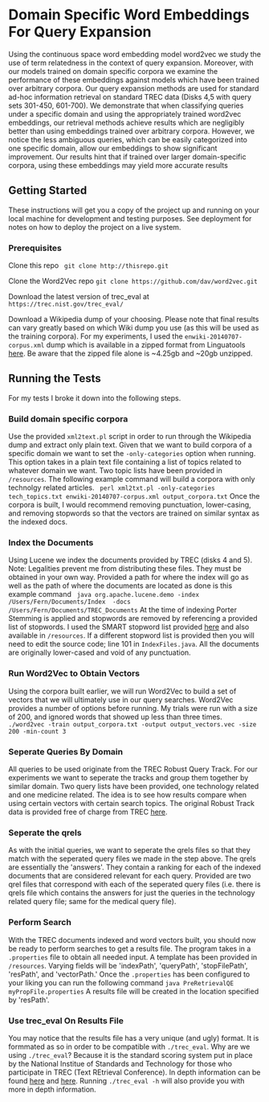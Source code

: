 # Domain Specific Word Embeddings For Query Expansion

Using the continuous space word embedding model word2vec we study the use of term relatedness in the context of query expansion. Moreover, with our models trained on domain specific corpora we examine the performance of these embeddings against models which have been trained over arbitrary corpora. Our query expansion methods are used for standard ad\-hoc information retrieval on standard TREC data (Disks 4,5 with query sets 301\-450, 601\-700). We demonstrate that when classifying queries under a specific domain and using the appropriately trained word2vec embeddings, our retrieval methods achieve results which are negligibly better than using embeddings trained over arbitrary corpora. However, we notice the less ambiguous queries, which can be easily categorized into one specific domain, allow our embeddings to show significant improvement. Our results hint that if trained over larger domain\-specific corpora, using these embeddings may yield more accurate results

## Getting Started

These instructions will get you a copy of the project up and running on your local machine for development and testing purposes. See deployment for notes on how to deploy the project on a live system.

### Prerequisites
Clone this repo
` git clone http://thisrepo.git`

Clone the Word2Vec repo
` git clone https://github.com/dav/word2vec.git `

Download the latest version of trec_eval at
` https://trec.nist.gov/trec_eval/ `

Download a Wikipedia dump of your choosing. Please note that final results can vary greatly based on which Wiki dump you use (as this will be used as the training corpora). For my experiments, I used the ` enwiki-20140707-corpus.xml ` dump which is available in a zipped format from Linguatools [here](https://linguatools.org/tools/corpora/wikipedia-monolingual-corpora/). Be aware that the zipped file alone is ~4.25gb and ~20gb unzipped.

## Running the Tests

For my tests I broke it down into the following steps.

### Build domain specific corpora
Use the provided ` xml2text.pl ` script in order to run through the Wikipedia dump and extract only plain text. Given that we want to build corpora of a specific domain we want to set the ` -only-categories ` option when running. This option takes in a plain text file containing a list of topics related to whatever domain we want. Two topic lists have been provided in `/resources`. The following example command will build a corpora with only technolgy related articles.
` perl xml2txt.pl -only-categories tech_topics.txt enwiki-20140707-corpus.xml output_corpora.txt`
Once the corpora is built, I would recommend removing punctuation, lower-casing, and removing stopwords so that the vectors are trained on similar syntax as the indexed docs.

### Index the Documents
Using Lucene we index the documents provided by TREC (disks 4 and 5). 
Note: Legalities prevent me from distributing these files. They must be obtained in your own way.
Provided a path for where the index will go as well as the path of where the documents are located as done is this example command
` java org.apache.lucene.demo -index /Users/Fern/Documents/Index  -docs /Users/Fern/Documents/TREC_Documents`
At the time of indexing Porter Stemming is applied and stopwords are removed by referencing a provided list of stopwords. I used the SMART stopword list provided [here](http://www.lextek.com/manuals/onix/stopwords1.html) and also available in `/resources`. If a different stopword list is provided then you will need to edit the source code; line 101 in `IndexFiles.java`. All the documents are originally lower-cased and void of any punctuation.

### Run Word2Vec to Obtain Vectors
Using the corpora built earlier, we will run Word2Vec to build a set of vectors that we will ultimately use in our query searches. Word2Vec provides a number of options before running. My trials were run with a size of 200, and ignored words that showed up less than three times.
` ./word2vec -train output_corpora.txt -output output_vectors.vec -size 200 -min-count 3`

### Seperate Queries By Domain
All queries to be used originate from the TREC Robust Query Track. For our experiments we want to seperate the tracks and group them together by similar domain. Two query lists have been provided, one technology related and one medicine related. The idea is to see how results compare when using certain vectors with certain search topics. The original Robust Track data is provided free of charge from TREC [here](https://trec.nist.gov/data/t13_robust.html).

### Seperate the qrels 
As with the initial queries, we want to seperate the qrels files so that they match with the seperated query files we made in the step above. The qrels are essentially the 'answers'. They contain a ranking for each of the indexed documents that are considered relevant for each query. Provided are two qrel files that correspond with each of the seperated query files (i.e. there is qrels file which contains the answers for just the queries in the technology related query file; same for the medical query file).

### Perform Search
With the TREC documents indexed and word vectors built, you should now be ready to perform searches to get a results file. The program takes in a `.properties` file to obtain all needed input. A template has been provided in `/resources`.  Varying fields will be 'indexPath', 'queryPath', 'stopFilePath', 'resPath', and 'vectorPath.' Once the `.properties` has been configured to your liking you can run the following command
`java PreRetrievalQE myPropFile.properties`
A results file will be created in the location specified by 'resPath'.

### Use trec_eval On Results File
You may notice that the results file has a very unique (and ugly) format. It is formmated as so in order to be compatible with `./trec_eval`. Why are we using `./trec_eval`? Because it is the standard scoring system put in place by the National Institue of Standards and Technology for those who participate in TREC (Text REtrieval Conference). In depth information can be found [here](https://zipfslaw.org/2016/02/19/trec_eval-calculating-scores-for-evaluation-of-information-retrieval/) and [here](http://www.rafaelglater.com/en/post/learn-how-to-use-trec_eval-to-evaluate-your-information-retrieval-system). Running `./trec_eval -h` will also provide you with more in depth information.

